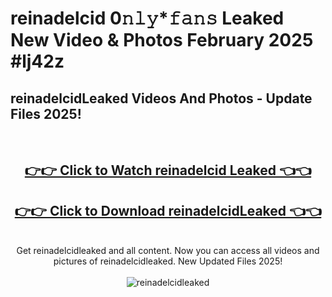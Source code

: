 # reinadelcid 0𝚗𝚕𝚢*𝚏𝚊𝚗𝚜 Leaked New Video & Photos February 2025 #lj42z

<h2>reinadelcidLeaked Videos And Photos - Update Files 2025!</h2>
<br>
<div align="center">
<h2><a href="https://mediaupload.pro?title=reinadelcid&ref=11F" rel="nofollow">👉👉 Click to Watch reinadelcid Leaked 👈👈</a></h2>
<h2><a href="https://mediaupload.pro?title=reinadelcid&ref=11F" rel="nofollow">👉👉 Click to Download reinadelcidLeaked 👈👈</a></h2>
<br>
Get reinadelcidleaked and all content. Now you can access all videos and pictures of reinadelcidleaked. New Updated Files 2025!
<br>
<br>
<a href="https://mediaupload.pro?title=reinadelcid&ref=11F" rel="nofollow" data-target="animated-image.originalLink"><img src="https://i.ibb.co/Gkj2r4b/banner.png" alt="reinadelcidleaked" style="max-width: 100%; display: inline-block;" data-target="animated-image.originalImage"></a>
</div>
<br>


